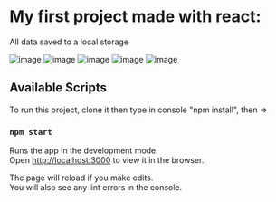 # My first project made with react:
All data saved to a local storage

![image](https://user-images.githubusercontent.com/73066480/130356377-09d94d65-2296-48db-a1ab-5e05dc5aed27.png)
![image](https://user-images.githubusercontent.com/73066480/130356383-8e806128-8e8a-49f6-8bcd-6d8c62760203.png)
![image](https://user-images.githubusercontent.com/73066480/130356385-5e4dce94-09c2-4888-875a-d227abd26a23.png)
![image](https://user-images.githubusercontent.com/73066480/130356400-c6d3126f-f4a0-4b24-bfc9-c1faba4925e2.png)
![image](https://user-images.githubusercontent.com/73066480/130356407-b3b75cc1-ee9a-42ea-850d-cb17085ee40c.png)


## Available Scripts

To run this project, clone it then type in console "npm install", then =>

### `npm start`

Runs the app in the development mode.\
Open [http://localhost:3000](http://localhost:3000) to view it in the browser.

The page will reload if you make edits.\
You will also see any lint errors in the console.


